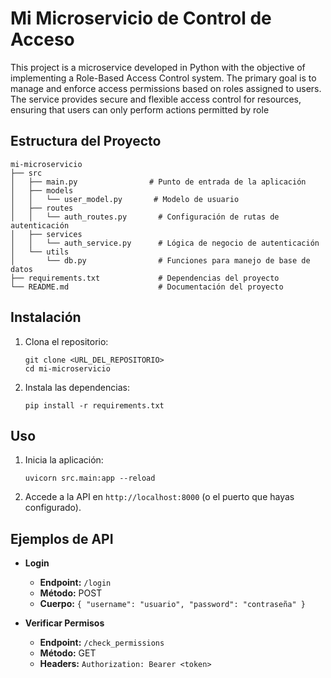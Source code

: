 # Mi Microservicio de Control de Acceso

This project is a microservice developed in Python with the objective of implementing a Role-Based Access Control system. The primary goal is to manage and enforce access permissions based on roles assigned to users. The service provides secure and flexible access control for resources, ensuring that users can only perform actions permitted by role


## Estructura del Proyecto

```
mi-microservicio
├── src
│   ├── main.py                # Punto de entrada de la aplicación
│   ├── models
│   │   └── user_model.py       # Modelo de usuario
│   ├── routes
│   │   └── auth_routes.py       # Configuración de rutas de autenticación
│   ├── services
│   │   └── auth_service.py      # Lógica de negocio de autenticación
│   └── utils
│       └── db.py                # Funciones para manejo de base de datos
├── requirements.txt             # Dependencias del proyecto
└── README.md                    # Documentación del proyecto
```

## Instalación

1. Clona el repositorio:
   ```
   git clone <URL_DEL_REPOSITORIO>
   cd mi-microservicio
   ```

2. Instala las dependencias:
   ```
   pip install -r requirements.txt
   ```

## Uso

1. Inicia la aplicación:
   ```
   uvicorn src.main:app --reload
   ```

2. Accede a la API en `http://localhost:8000` (o el puerto que hayas configurado).

## Ejemplos de API

- **Login**
  - **Endpoint:** `/login`
  - **Método:** POST
  - **Cuerpo:** `{ "username": "usuario", "password": "contraseña" }`

- **Verificar Permisos**
  - **Endpoint:** `/check_permissions`
  - **Método:** GET
  - **Headers:** `Authorization: Bearer <token>`


